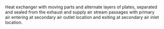 Heat exchanger with moving parts and alternate layers of plates, separated and sealed from the exhaust and supply air stream passages with primary air entering at secondary air outlet location and exiting at secondary air inlet location.